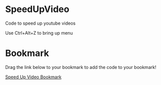 # SpeedUpVideo
Code to speed up youtube videos

Use Ctrl+Alt+Z to bring up menu


# Bookmark
Drag the link below to your bookmark to add the code to your bookmark!

<a href="https://gist.githubusercontent.com/techflashes/8a4b82cf2cf1ab2380692c13d8b20d65/raw/4ca522406aa18a37a469b4e90654ab06f80630f1/SpeedUpVideoBookmark">Speed Up Video Bookmark</a>
